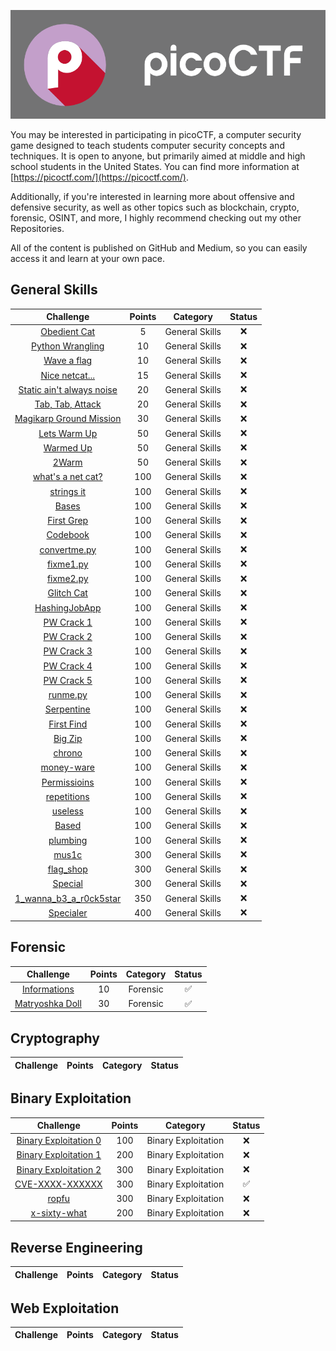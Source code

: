 <p align="center">
  <img src="./assets/picologo.jpg">
</p>

You may be interested in participating in picoCTF, a computer security game designed to teach students computer security concepts and techniques. It is open to anyone, but primarily aimed at middle and high school students in the United States. You can find more information at [https://picoctf.com/](https://picoctf.com/).

Additionally, if you're interested in learning more about offensive and defensive security, as well as other topics such as blockchain, crypto, forensic, OSINT, and more, I highly recommend checking out my other Repositories.

All of the content is published on GitHub and Medium, so you can easily access it and learn at your own pace.

## **General Skills**
| Challenge  | Points | Category | Status |
| :---:  | :---: | :---:  | :---: | 
| [Obedient Cat]() | 5 | General Skills | :x: |
| [Python Wrangling]() | 10 | General Skills | :x: |
| [Wave a flag]() | 10 | General Skills | :x: |
| [Nice netcat...]() | 15 | General Skills | :x: |
| [Static ain't always noise]() | 20 | General Skills | :x: |
| [Tab, Tab, Attack]() | 20 | General Skills | :x: |
| [Magikarp Ground Mission]() | 30 | General Skills | :x: |
| [Lets Warm Up]() | 50 | General Skills | :x: |
| [Warmed Up]() | 50 | General Skills | :x: |
| [2Warm]() | 50 | General Skills | :x: |
| [what's a net cat?]() | 100 | General Skills | :x: |
| [strings it]() | 100 | General Skills | :x: |
| [Bases]() | 100 | General Skills | :x: |
| [First Grep]() | 100 | General Skills | :x: |
| [Codebook]() | 100 | General Skills | :x: |
| [convertme.py]() | 100 | General Skills | :x: |
| [fixme1.py]() | 100 | General Skills | :x: |
| [fixme2.py]() | 100 | General Skills | :x: |
| [Glitch Cat]() | 100 | General Skills | :x: |
| [HashingJobApp]() | 100 | General Skills | :x: |
| [PW Crack 1]() | 100 | General Skills | :x: |
| [PW Crack 2]() | 100 | General Skills | :x: |
| [PW Crack 3]() | 100 | General Skills | :x: |
| [PW Crack 4]() | 100 | General Skills | :x: |
| [PW Crack 5]() | 100 | General Skills | :x: |
| [runme.py]() | 100 | General Skills | :x: |
| [Serpentine]() | 100 | General Skills | :x: |
| [First Find]() | 100 | General Skills | :x: |
| [Big Zip]() | 100 | General Skills | :x: |
| [chrono]() | 100 | General Skills | :x: |
| [money-ware]() | 100 | General Skills | :x: |
| [Permissioins]() | 100 | General Skills | :x: |
| [repetitions]() | 100 | General Skills | :x: |
| [useless]() | 100 | General Skills | :x: |
| [Based]() | 100 | General Skills | :x: |
| [plumbing]() | 100 | General Skills | :x: |
| [mus1c]() | 300 | General Skills | :x: |
| [flag_shop]() | 300| General Skills | :x: |
| [Special]() | 300 | General Skills | :x: |
| [1_wanna_b3_a_r0ck5star]() | 350 | General Skills | :x: |
| [Specialer]() | 400 | General Skills | :x: |

## **Forensic**
| Challenge  | Points | Category | Status |
| :---:  | :---: | :---:  | :---: |
| [Informations](./picoCTF/Forensic/Information/README.md)  | 10  | Forensic | :white_check_mark: |
| [Matryoshka Doll](./Forensic/Matryoshka%20doll/README.md) | 30  | Forensic | :white_check_mark: |

## **Cryptography**
| Challenge  | Points | Category | Status |
| :---:  | :---: | :---:  | :---: |

## **Binary Exploitation**
| Challenge  | Points | Category | Status |
| :---:  | :---: | :---:  | :---: |
| [Binary Exploitation 0](./Binary%20Exploitation/Binary%20Exploitation%200/README.md) | 100 | Binary Exploitation | :x: |
| [Binary Exploitation 1](./Binary%20Exploitation/Binary%20Exploitation%201/README.md) | 200 | Binary Exploitation | :x: |
| [Binary Exploitation 2](./Binary%20Exploitation/Binary%20Exploitation%202/README.md) | 300 | Binary Exploitation | :x: |
| [CVE-XXXX-XXXXXX](./Binary%20Exploitation/CVE-XXXX-XXXX/README.md) | 300 | Binary Exploitation | :white_check_mark: |
| [ropfu](./Binary%20Exploitation/ropfu/README.md) | 300 | Binary Exploitation | :x: |
| [x-sixty-what](./Binary%20Exploitation/x-sixty-what/README.md) | 200 | Binary Exploitation | :x: |

## **Reverse Engineering**
| Challenge  | Points | Category | Status |
| :---:  | :---: | :---:  | :---: |

## **Web Exploitation**
| Challenge  | Points | Category | Status |
| :---:  | :---: | :---:  | :---: |